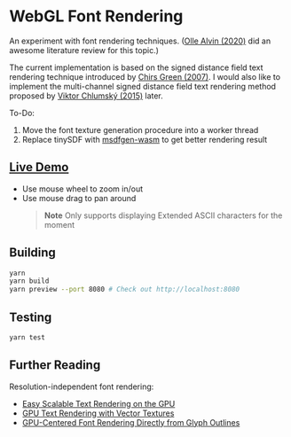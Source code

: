 # WebGL Font Rendering

An experiment with font rendering techniques.
([Olle Alvin (2020)](https://lup.lub.lu.se/luur/download?func=downloadFile&recordOId=9024910&fileOId=9024911) did an awesome literature review for this topic.)

The current implementation is based on the signed distance field text rendering technique introduced by [Chirs Green (2007)](https://steamcdn-a.akamaihd.net/apps/valve/2007/SIGGRAPH2007_AlphaTestedMagnification.pdf). I would also like to implement the multi-channel signed distance field text rendering method proposed by [Viktor Chlumský (2015)](https://github.com/Chlumsky/msdfgen/files/3050967/thesis.pdf) later.

To-Do:

1. Move the font texture generation procedure into a worker thread
2. Replace tinySDF with [msdfgen-wasm](https://github.com/painfulexistence/msdfgen-wasm) to get better rendering result

## [Live Demo](https://webgl-font-rendering.onrender.com)

- Use mouse wheel to zoom in/out
- Use mouse drag to pan around
  > **Note**
  > Only supports displaying Extended ASCII characters for the moment

## Building

```bash
yarn
yarn build
yarn preview --port 8080 # Check out http://localhost:8080
```

## Testing

```bash
yarn test
```

## Further Reading

Resolution-independent font rendering:

- [Easy Scalable Text Rendering on the GPU](https://medium.com/@evanwallace/easy-scalable-text-rendering-on-the-gpu-c3f4d782c5ac)
- [GPU Text Rendering with Vector Textures](https://wdobbie.com/post/gpu-text-rendering-with-vector-textures/)
- [GPU-Centered Font Rendering Directly from Glyph Outlines](https://jcgt.org/published/0006/02/02/)
